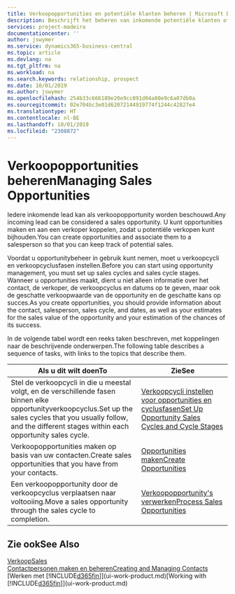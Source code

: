 ```yaml
---
title: Verkoopopportunities en potentiële klanten beheren | Microsoft Docs
description: Beschrijft het beheren van inkomende potentiële klanten of verkoopopportunity's in Business Central en het koppelen van de opportunity aan een verkoper om toekomstige verkopen te traceren.
services: project-madeira
documentationcenter: ''
author: jswymer
ms.service: dynamics365-business-central
ms.topic: article
ms.devlang: na
ms.tgt_pltfrm: na
ms.workload: na
ms.search.keywords: relationship, prospect
ms.date: 10/01/2019
ms.author: jswymer
ms.openlocfilehash: 254b33c666189e20e9cc891d04a80e9c6a07db0a
ms.sourcegitcommit: 02e704bc3e01d62072144919774f1244c42827e4
ms.translationtype: HT
ms.contentlocale: nl-BE
ms.lasthandoff: 10/01/2019
ms.locfileid: "2308872"
---
```

# <a name="managing-sales-opportunities"></a><span data-ttu-id="c42b2-103">Verkoopopportunities beheren</span><span class="sxs-lookup"><span data-stu-id="c42b2-103">Managing Sales Opportunities</span></span>
<span data-ttu-id="c42b2-104">Iedere inkomende lead kan als verkoopopportunity worden beschouwd.</span><span class="sxs-lookup"><span data-stu-id="c42b2-104">Any incoming lead can be considered a sales opportunity.</span></span> <span data-ttu-id="c42b2-105">U kunt opportunities maken en aan een verkoper koppelen, zodat u potentiële verkopen kunt bijhouden.</span><span class="sxs-lookup"><span data-stu-id="c42b2-105">You can create opportunities and associate them to a salesperson so that you can keep track of potential sales.</span></span>

<span data-ttu-id="c42b2-106">Voordat u opportunitybeheer in gebruik kunt nemen, moet u verkoopcycli en verkoopcyclusfasen instellen.</span><span class="sxs-lookup"><span data-stu-id="c42b2-106">Before you can start using opportunity management, you must set up sales cycles and sales cycle stages.</span></span> <span data-ttu-id="c42b2-107">Wanneer u opportunities maakt, dient u niet alleen informatie over het contact, de verkoper, de verkoopcyclus en datums op te geven, maar ook de geschatte verkoopwaarde van de opportunity en de geschatte kans op succes.</span><span class="sxs-lookup"><span data-stu-id="c42b2-107">As you create opportunities, you should provide information about the contact, salesperson, sales cycle, and dates, as well as your estimates for the sales value of the opportunity and your estimation of the chances of its success.</span></span>

<span data-ttu-id="c42b2-108">In de volgende tabel wordt een reeks taken beschreven, met koppelingen naar de beschrijvende onderwerpen.</span><span class="sxs-lookup"><span data-stu-id="c42b2-108">The following table describes a sequence of tasks, with links to the topics that describe them.</span></span>

| <span data-ttu-id="c42b2-109">Als u dit wilt doen</span><span class="sxs-lookup"><span data-stu-id="c42b2-109">To</span></span> | <span data-ttu-id="c42b2-110">Zie</span><span class="sxs-lookup"><span data-stu-id="c42b2-110">See</span></span> |
| --- | --- |
| <span data-ttu-id="c42b2-111">Stel de verkoopcycli in die u meestal volgt, en de verschillende fasen binnen elke opportunityverkoopcyclus.</span><span class="sxs-lookup"><span data-stu-id="c42b2-111">Set up the sales cycles that you usually follow, and the different stages within each opportunity sales cycle.</span></span> |[<span data-ttu-id="c42b2-112">Verkoopcycli instellen voor opportunities en cyclusfasen</span><span class="sxs-lookup"><span data-stu-id="c42b2-112">Set Up Opportunity Sales Cycles and Cycle Stages</span></span>](marketing-how-setup-opportunity-sales-cycles-stages.md) |
| <span data-ttu-id="c42b2-113">Verkoopopportunities maken op basis van uw contacten.</span><span class="sxs-lookup"><span data-stu-id="c42b2-113">Create sales opportunities that you have from your contacts.</span></span> |[<span data-ttu-id="c42b2-114">Opportunities maken</span><span class="sxs-lookup"><span data-stu-id="c42b2-114">Create Opportunities</span></span>](marketing-how-create-opportunities.md) |
| <span data-ttu-id="c42b2-115">Een verkoopopportunity door de verkoopcyclus verplaatsen naar voltooiing.</span><span class="sxs-lookup"><span data-stu-id="c42b2-115">Move a sales opportunity through the sales cycle to completion.</span></span> |[<span data-ttu-id="c42b2-116">Verkoopopportunity's verwerken</span><span class="sxs-lookup"><span data-stu-id="c42b2-116">Process Sales Opportunities</span></span>](marketing-processing-sales-opportunities.md) |

## <a name="see-also"></a><span data-ttu-id="c42b2-117">Zie ook</span><span class="sxs-lookup"><span data-stu-id="c42b2-117">See Also</span></span>
[<span data-ttu-id="c42b2-118">Verkoop</span><span class="sxs-lookup"><span data-stu-id="c42b2-118">Sales</span></span>](sales-manage-sales.md)  
[<span data-ttu-id="c42b2-119">Contactpersonen maken en beheren</span><span class="sxs-lookup"><span data-stu-id="c42b2-119">Creating and Managing Contacts</span></span>](marketing-contacts.md)  
<span data-ttu-id="c42b2-120">[Werken met [!INCLUDE[d365fin](includes/d365fin_md.md)]](ui-work-product.md)</span><span class="sxs-lookup"><span data-stu-id="c42b2-120">[Working with [!INCLUDE[d365fin](includes/d365fin_md.md)]](ui-work-product.md)</span></span>
